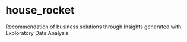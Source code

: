 # house_rocket
Recommendation of business solutions through Insights generated with Exploratory Data Analysis
